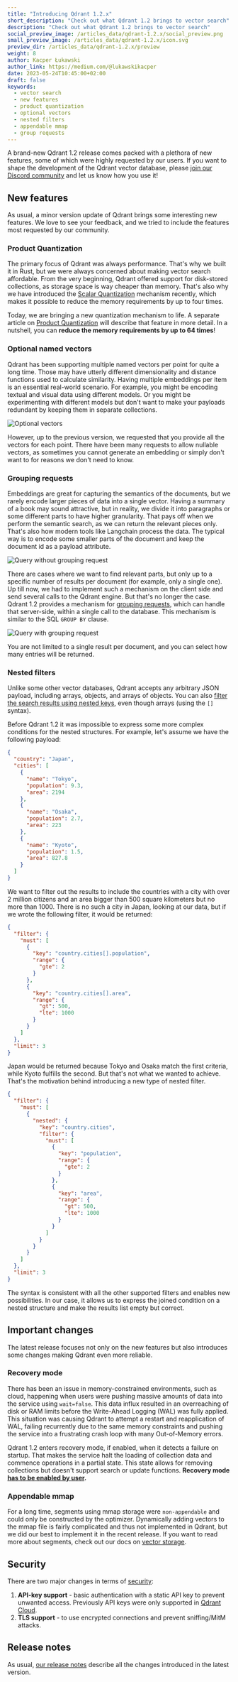 ```yaml
---
title: "Introducing Qdrant 1.2.x"
short_description: "Check out what Qdrant 1.2 brings to vector search"
description: "Check out what Qdrant 1.2 brings to vector search"
social_preview_image: /articles_data/qdrant-1.2.x/social_preview.png
small_preview_image: /articles_data/qdrant-1.2.x/icon.svg
preview_dir: /articles_data/qdrant-1.2.x/preview
weight: 8
author: Kacper Łukawski
author_link: https://medium.com/@lukawskikacper
date: 2023-05-24T10:45:00+02:00
draft: false
keywords:
  - vector search
  - new features
  - product quantization
  - optional vectors
  - nested filters
  - appendable mmap
  - group requests
---
```


A brand-new Qdrant 1.2 release comes packed with a plethora of new features, some of which
were highly requested by our users. If you want to shape the development of the Qdrant vector
database, please [join our Discord community](https://qdrant.to/discord) and let us know
how you use it!

## New features

As usual, a minor version update of Qdrant brings some interesting new features. We love to see your 
feedback, and we tried to include the features most requested by our community.

### Product Quantization

The primary focus of Qdrant was always performance. That's why we built it in Rust, but we were 
always concerned about making vector search affordable. From the very beginning, Qdrant offered 
support for disk-stored collections, as storage space is way cheaper than memory. That's also 
why we have introduced the [Scalar Quantization](/articles/scalar-quantization/) mechanism recently, 
which makes it possible to reduce the memory requirements by up to four times.

Today, we are bringing a new quantization mechanism to life. A separate article on [Product 
Quantization](/documentation/quantization/#product-quantization) will describe that feature in more 
detail. In a nutshell, you can **reduce the memory requirements by up to 64 times**!

### Optional named vectors

Qdrant has been supporting multiple named vectors per point for quite a long time. Those may have 
utterly different dimensionality and distance functions used to calculate similarity. Having multiple 
embeddings per item is an essential real-world scenario. For example, you might be encoding textual 
and visual data using different models. Or you might be experimenting with different models but 
don't want to make your payloads redundant by keeping them in separate collections.

![Optional vectors](/articles_data/qdrant-1.2.x/optional-vectors.png)

However, up to the previous version, we requested that you provide all the vectors for each point. There 
have been many requests to allow nullable vectors, as sometimes you cannot generate an embedding or 
simply don't want to for reasons we don't need to know.

### Grouping requests

Embeddings are great for capturing the semantics of the documents, but we rarely encode larger pieces 
of data into a single vector. Having a summary of a book may sound attractive, but in reality, we 
divide it into paragraphs or some different parts to have higher granularity. That pays off when we 
perform the semantic search, as we can return the relevant pieces only. That's also how modern tools 
like Langchain process the data. The typical way is to encode some smaller parts of the document and 
keep the document id as a payload attribute.

![Query without grouping request](/articles_data/qdrant-1.2.x/without-grouping-request.png)

There are cases where we want to find relevant parts, but only up to a specific number of results
per document (for example, only a single one). Up till now, we had to implement such a mechanism 
on the client side and send several calls to the Qdrant engine. But that's no longer the case. 
Qdrant 1.2 provides a mechanism for [grouping requests](/documentation/search/#grouping-api), which 
can handle that server-side, within a single call to the database. This mechanism is similar to the 
SQL `GROUP BY` clause.

![Query with grouping request](/articles_data/qdrant-1.2.x/with-grouping-request.png)

You are not limited to a single result per document, and you can select how many entries will be
returned.

### Nested filters

Unlike some other vector databases, Qdrant accepts any arbitrary JSON payload, including
arrays, objects, and arrays of objects. You can also [filter the search results using nested 
keys](/documentation/filtering/#nested-key), even though arrays (using the `[]` syntax). 

Before Qdrant 1.2 it was impossible to express some more complex conditions for the
nested structures. For example, let's assume we have the following payload:

```json
{
  "country": "Japan",
  "cities": [
    {
      "name": "Tokyo",
      "population": 9.3,
      "area": 2194
    },
    {
      "name": "Osaka",
      "population": 2.7,
      "area": 223
    },
    {
      "name": "Kyoto",
      "population": 1.5,
      "area": 827.8
    }
  ]
}
```

We want to filter out the results to include the countries with a city with over 2 million citizens 
and an area bigger than 500 square kilometers but no more than 1000. There is no such a city in 
Japan, looking at our data, but if we wrote the following filter, it would be returned:

```json
{
  "filter": {
    "must": [
      {
        "key": "country.cities[].population",
        "range": {
          "gte": 2
        }
      },
      {
        "key": "country.cities[].area",
        "range": {
          "gt": 500,
          "lte": 1000
        }
      }
    ]
  },
  "limit": 3
}
```

Japan would be returned because Tokyo and Osaka match the first criteria, while Kyoto fulfills 
the second. But that's not what we wanted to achieve. That's the motivation behind introducing 
a new type of nested filter.

```json
{
  "filter": {
    "must": [
      {
        "nested": {
          "key": "country.cities",
          "filter": {
            "must": [
              {
                "key": "population",
                "range": {
                  "gte": 2
                }
              },
              {
                "key": "area",
                "range": {
                  "gt": 500,
                  "lte": 1000
                }
              }
            ]
          }
        }
      }
    ]
  },
  "limit": 3
}
```

The syntax is consistent with all the other supported filters and enables new possibilities. In 
our case, it allows us to express the joined condition on a nested structure and make the results 
list empty but correct.

## Important changes

The latest release focuses not only on the new features but also introduces some changes making 
Qdrant even more reliable.

### Recovery mode

There has been an issue in memory-constrained environments, such as cloud, happening when users were 
pushing massive amounts of data into the service using `wait=false`. This data influx resulted in an 
overreaching of disk or RAM limits before the Write-Ahead Logging (WAL) was fully applied. This 
situation was causing Qdrant to attempt a restart and reapplication of WAL, failing recurrently due 
to the same memory constraints and pushing the service into a frustrating crash loop with many 
Out-of-Memory errors.

Qdrant 1.2 enters recovery mode, if enabled, when it detects a failure on startup. 
That makes the service halt the loading of collection data and commence operations in a partial state. 
This state allows for removing collections but doesn't support search or update functions. 
**Recovery mode [has to be enabled by user](/documentation/administration/#recovery-mode).**

### Appendable mmap

For a long time, segments using mmap storage were `non-appendable` and could only be constructed by 
the optimizer. Dynamically adding vectors to the mmap file is fairly complicated and thus not 
implemented in Qdrant, but we did our best to implement it in the recent release. If you want 
to read more about segments, check out our docs on [vector storage](/documentation/storage/#vector-storage).

## Security

There are two major changes in terms of [security](/documentation/security/):

1. **API-key support** - basic authentication with a static API key to prevent unwanted access. Previously 
   API keys were only supported in [Qdrant Cloud](https://cloud.qdrant.io/).
2. **TLS support** -  to use encrypted connections and prevent sniffing/MitM attacks.

## Release notes

As usual, [our release notes](https://github.com/qdrant/qdrant/releases/tag/v1.2.0) describe all the changes 
introduced in the latest version.
